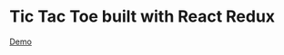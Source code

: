 # Tic Tac Toe built with React Redux

[Demo](http://spirewebsitedesign.github.io/react-redux-tic-tac-toe)
